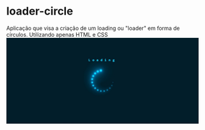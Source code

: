 # loader-circle
Aplicação que visa a criação de um loading ou "loader" em forma de círculos. Utilizando apenas HTML e CSS
<img src="https://raw.githubusercontent.com/Suubiprabaxo/loader-circle/main/loader%20circle.jpeg"/>
